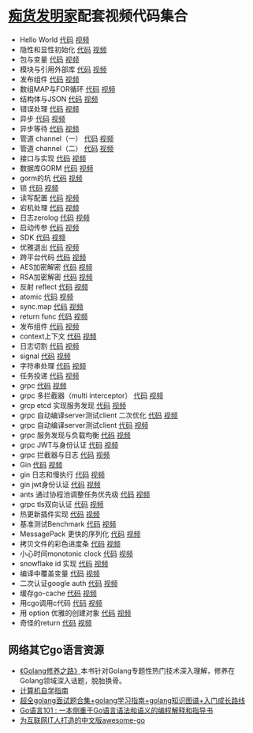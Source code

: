 # [痴货发明家](https://space.bilibili.com/401571418)配套视频代码集合

* Hello World
[代码](../go%E8%AF%AD%E8%A8%80/hello%20world/)
[视频](https://www.bilibili.com/video/BV1eU4y1C7sr)
* 隐性和显性初始化
[代码](../go%E8%AF%AD%E8%A8%80/%E9%9A%90%E6%80%A7%E5%92%8C%E6%98%BE%E6%80%A7%E5%88%9D%E5%A7%8B%E5%8C%96/)
[视频](https://www.bilibili.com/video/BV1bd4y1K7ac)
* 包与变量
[代码](../go%E8%AF%AD%E8%A8%80/%E5%8C%85%E4%B8%8E%E5%8F%98%E9%87%8F/)
[视频](https://www.bilibili.com/video/BV1eg411k7hH)
* 模块与引用外部库
[代码](../go%E8%AF%AD%E8%A8%80/%E6%A8%A1%E5%9D%97%E4%B8%8E%E5%BC%95%E7%94%A8%E5%A4%96%E9%83%A8%E5%BA%93/)
[视频](https://www.bilibili.com/video/BV18v4y1c7bw)
* 发布组件
[代码](../go%E8%AF%AD%E8%A8%80/%E5%8F%91%E5%B8%83%E7%BB%84%E4%BB%B6/)
[视频](https://www.bilibili.com/video/BV1sd4y1G7Xz)
* 数组MAP与FOR循环
[代码](../go%E8%AF%AD%E8%A8%80/%E6%95%B0%E7%BB%84MAP%E4%B8%8EFOR%E5%BE%AA%E7%8E%AF/)
[视频](https://www.bilibili.com/video/BV1sV4y1472Z)
* 结构体与JSON
[代码](../go%E8%AF%AD%E8%A8%80/%E7%BB%93%E6%9E%84%E4%BD%93%E4%B8%8EJSON/)
[视频](https://www.bilibili.com/video/BV11v4y1F7CR)
* 错误处理
[代码](../go%E8%AF%AD%E8%A8%80/%E9%94%99%E8%AF%AF%E5%A4%84%E7%90%86/)
[视频](https://www.bilibili.com/video/BV1hP411L72j)
* 异步
[代码](../go%E8%AF%AD%E8%A8%80/%E5%BC%82%E6%AD%A5/)
[视频](https://www.bilibili.com/video/BV1Td4y1P7WF)
* 异步等待
[代码](../go%E8%AF%AD%E8%A8%80/%E5%BC%82%E6%AD%A5%E7%AD%89%E5%BE%85/)
[视频](https://www.bilibili.com/video/BV1rN4y1G7ri)
* 管道 channel（一）
[代码](../go%E8%AF%AD%E8%A8%80/%E7%AE%A1%E9%81%93%20channel%EF%BC%88%E4%B8%80%EF%BC%89/)
[视频](https://www.bilibili.com/video/BV13a411N7o5)
* 管道 channel（二）
[代码](../go%E8%AF%AD%E8%A8%80/%E7%AE%A1%E9%81%93%20channel%EF%BC%88%E4%BA%8C%EF%BC%89/)
[视频](https://www.bilibili.com/video/BV1PP411H7ek)
* 接口与实现
[代码](../go%E8%AF%AD%E8%A8%80/%E6%8E%A5%E5%8F%A3%E4%B8%8E%E5%AE%9E%E7%8E%B0/)
[视频](https://www.bilibili.com/video/BV1rd4y1o76C)
* 数据库GORM
[代码](../go%E8%AF%AD%E8%A8%80/gorm/%E6%95%B0%E6%8D%AE%E5%BA%93GORM/)
[视频](https://www.bilibili.com/video/BV1hV4y1s7QJ)
* gorm的坑
[代码](../go%E8%AF%AD%E8%A8%80/gorm/gorm%E7%9A%84%E5%9D%91/)
[视频](https://www.bilibili.com/video/BV1WT411T7SX)
* 锁
[代码](../go%E8%AF%AD%E8%A8%80/%E9%94%81/)
[视频](https://www.bilibili.com/video/BV1zU4y1C7E2)
* 读写配置
[代码](../go%E8%AF%AD%E8%A8%80/%E8%AF%BB%E5%86%99%E9%85%8D%E7%BD%AE/)
[视频](https://www.bilibili.com/video/BV14V4y1s7o8)
* 宕机处理
[代码](../go%E8%AF%AD%E8%A8%80/%E5%AE%95%E6%9C%BA%E5%A4%84%E7%90%86/)
[视频](https://www.bilibili.com/video/BV1Sa411R7qf)
* 日志zerolog
[代码](../go%E8%AF%AD%E8%A8%80/%E6%97%A5%E5%BF%97zerolog/)
[视频](https://www.bilibili.com/video/BV1qT411c7Jn)
* 启动传参
[代码](../go%E8%AF%AD%E8%A8%80/%E5%90%AF%E5%8A%A8%E4%BC%A0%E5%8F%82/)
[视频](https://www.bilibili.com/video/BV19g41167La)
* SDK
[代码](../go%E8%AF%AD%E8%A8%80/SDK/)
[视频](https://www.bilibili.com/video/BV1c14y1x7dJ)
* 优雅退出
[代码](../go%E8%AF%AD%E8%A8%80/%E4%BC%98%E9%9B%85%E9%80%80%E5%87%BA/)
[视频](https://www.bilibili.com/video/BV1sD4y1i71P)
* 跨平台代码
[代码](../go%E8%AF%AD%E8%A8%80/%E8%B7%A8%E5%B9%B3%E5%8F%B0%E4%BB%A3%E7%A0%81/)
[视频](https://www.bilibili.com/video/BV1aW4y187EN)
* AES加密解密
[代码](../go%E8%AF%AD%E8%A8%80/AES%E5%8A%A0%E5%AF%86%E8%A7%A3%E5%AF%86/)
[视频](https://www.bilibili.com/video/BV1aG41147nE)
* RSA加密解密
[代码](../go%E8%AF%AD%E8%A8%80/RSA%E5%8A%A0%E5%AF%86%E8%A7%A3%E5%AF%86/)
[视频](https://www.bilibili.com/video/BV1zG41147Cb)
* 反射 reflect
[代码](../go%E8%AF%AD%E8%A8%80/%E5%8F%8D%E5%B0%84%20reflect/)
[视频](https://www.bilibili.com/video/BV1xG4y1k7kN)
* atomic
[代码](../go%E8%AF%AD%E8%A8%80/atomic/)
[视频](https://www.bilibili.com/video/BV1PG411t7Zf)
* sync.map
[代码](../go%E8%AF%AD%E8%A8%80/sync.map/)
[视频](https://www.bilibili.com/video/BV1RB4y137Wm)
* return func
[代码](../go%E8%AF%AD%E8%A8%80/return%20func/)
[视频](https://www.bilibili.com/video/BV1qY4y1u7w4)
* 发布组件
[代码](../go%E8%AF%AD%E8%A8%80/30%20%E5%8F%91%E5%B8%83%E7%BB%84%E4%BB%B6/)
[视频](https://www.bilibili.com/video/BV1sd4y1G7Xz)
* context上下文
[代码](../go%E8%AF%AD%E8%A8%80/context%E4%B8%8A%E4%B8%8B%E6%96%87/)
[视频](https://www.bilibili.com/video/BV17V4y1p7gR)
* 日志切割
[代码](../go%E8%AF%AD%E8%A8%80/%E6%97%A5%E5%BF%97%E5%88%87%E5%89%B2/)
[视频](https://www.bilibili.com/video/BV1YD4y1z7v3)
* signal
[代码](../go%E8%AF%AD%E8%A8%80/signal/)
[视频](https://www.bilibili.com/video/BV13e411u7e6)
* 字符串处理
[代码](../go%E8%AF%AD%E8%A8%80/%E5%AD%97%E7%AC%A6%E4%B8%B2%E5%A4%84%E7%90%86/)
[视频](https://www.bilibili.com/video/BV1C24y1o7DD)
* 任务投递
[代码](../go%E8%AF%AD%E8%A8%80/%E4%BB%BB%E5%8A%A1%E6%8A%95%E9%80%92/)
[视频](https://www.bilibili.com/video/BV1mt4y1j7co)
* grpc
[代码](../go%E8%AF%AD%E8%A8%80/grpc/GRPC/)
[视频](https://www.bilibili.com/video/BV1JB4y1z7Cy)
* grpc 多拦截器（multi interceptor）
[代码](../go%E8%AF%AD%E8%A8%80/grpc/grpc%20%E5%A4%9A%E6%8B%A6%E6%88%AA%E5%99%A8%EF%BC%88multi%20interceptor%EF%BC%89/)
[视频](https://www.bilibili.com/video/BV1NW4y1q7SB)
* grcp etcd 实现服务发现
[代码](../go%E8%AF%AD%E8%A8%80/grpc/etcd%20%E5%AE%9E%E7%8E%B0%E6%9C%8D%E5%8A%A1%E5%8F%91%E7%8E%B0/)
[视频](https://www.bilibili.com/video/BV1Je4y1y74Z)
* grpc 自动编译server测试client 二次优化
[代码](../go%E8%AF%AD%E8%A8%80/grpc/grpc%20%E8%87%AA%E5%8A%A8%E7%BC%96%E8%AF%91server%E6%B5%8B%E8%AF%95client%20%E4%BA%8C%E6%AC%A1%E4%BC%98%E5%8C%96/)
[视频](https://www.bilibili.com/video/BV1fP4y1d7s3)
* grpc 自动编译server测试client
[代码](../go%E8%AF%AD%E8%A8%80/grpc/grpc%20%E8%87%AA%E5%8A%A8%E7%BC%96%E8%AF%91server%E6%B5%8B%E8%AF%95client/)
[视频](https://www.bilibili.com/video/BV1Za411u7ci)
* grpc 服务发现与负载均衡
[代码](../go%E8%AF%AD%E8%A8%80/grpc/grpc%20%E6%9C%8D%E5%8A%A1%E5%8F%91%E7%8E%B0%E4%B8%8E%E8%B4%9F%E8%BD%BD%E5%9D%87%E8%A1%A1/)
[视频](https://www.bilibili.com/video/BV1NG411V71c)
* grpc JWT与身份认证
[代码](../go%E8%AF%AD%E8%A8%80/grpc/grpc%20JWT%E4%B8%8E%E8%BA%AB%E4%BB%BD%E8%AE%A4%E8%AF%81/)
[视频](https://www.bilibili.com/video/BV1dW4y1t7mF)
* grpc 拦截器与日志
[代码](../go%E8%AF%AD%E8%A8%80/grpc/grpc%20%E6%8B%A6%E6%88%AA%E5%99%A8%E4%B8%8E%E6%97%A5%E5%BF%97/)
[视频](https://www.bilibili.com/video/BV1wV4y1p7P3)
* Gin
[代码](../go%E8%AF%AD%E8%A8%80/gin/Gin/)
[视频](https://www.bilibili.com/video/BV1cB4y1L7Ew)
* gin 日志和慢执行
[代码](../go%E8%AF%AD%E8%A8%80/gin/gin%20%E6%97%A5%E5%BF%97%E5%92%8C%E6%85%A2%E6%89%A7%E8%A1%8C/)
[视频](https://www.bilibili.com/video/BV11K411Z7ux)
* gin jwt身份认证
[代码](../go%E8%AF%AD%E8%A8%80/gin/gin%20jwt%E8%BA%AB%E4%BB%BD%E8%AE%A4%E8%AF%81/)
[视频](https://www.bilibili.com/video/BV1mG4y167tE)
* ants 通过协程池调整任务优先级
[代码](../go%E8%AF%AD%E8%A8%80/ants%20%E9%80%9A%E8%BF%87%E5%8D%8F%E7%A8%8B%E6%B1%A0%E8%B0%83%E6%95%B4%E4%BB%BB%E5%8A%A1%E4%BC%98%E5%85%88%E7%BA%A7/)
[视频](https://www.bilibili.com/video/BV1YV4y1K7eG)
* grpc tls双向认证
[代码](../go%E8%AF%AD%E8%A8%80/grpc/grpc%20tls%E5%8F%8C%E5%90%91%E8%AE%A4%E8%AF%81/)
[视频](https://www.bilibili.com/video/BV1VV4y1T7j8)
* 热更新插件实现
[代码](../go%E8%AF%AD%E8%A8%80/%E7%83%AD%E6%9B%B4%E6%96%B0%E6%8F%92%E4%BB%B6%E5%AE%9E%E7%8E%B0/)
[视频](https://www.bilibili.com/video/BV15e4y1B7e9)
* 基准测试Benchmark
[代码](../go%E8%AF%AD%E8%A8%80/%E5%9F%BA%E5%87%86%E6%B5%8B%E8%AF%95Benchmark/)
[视频](https://www.bilibili.com/video/BV1XD4y1C7Bg)
* MessagePack 更快的序列化
[代码](../go%E8%AF%AD%E8%A8%80/MessagePack%20%E6%9B%B4%E5%BF%AB%E7%9A%84%E5%BA%8F%E5%88%97%E5%8C%96/)
[视频](https://www.bilibili.com/video/BV1Ne4y1q7m9)
* 拷贝文件的彩色进度条
[代码](../go%E8%AF%AD%E8%A8%80/%E7%BB%99%E6%8B%B7%E8%B4%9D%E6%96%87%E4%BB%B6%E5%A2%9E%E5%8A%A0%E8%BF%9B%E5%BA%A6%E6%9D%A1/)
[视频](https://www.bilibili.com/video/BV1nt4y1u7pi)
* 小心时间monotonic clock
[代码](../go%E8%AF%AD%E8%A8%80/%E5%B0%8F%E5%BF%83%E6%97%B6%E9%97%B4monotonic%20clock/)
[视频](https://www.bilibili.com/video/BV13m4y1w72R)
* snowflake id 实现
[代码](../go%E8%AF%AD%E8%A8%80/snowflake%20id%20%E5%AE%9E%E7%8E%B0/)
[视频](https://www.bilibili.com/video/BV18P411A7pa)
* 编译中覆盖变量
[代码](../go%E8%AF%AD%E8%A8%80/%E7%BC%96%E8%AF%91%E4%B8%AD%E8%A6%86%E7%9B%96%E5%8F%98%E9%87%8F/)
[视频](https://www.bilibili.com/video/BV1Cv4y1U7wv)
* 二次认证google auth
[代码](../go%E8%AF%AD%E8%A8%80/%E4%BA%8C%E6%AC%A1%E9%AA%8C%E8%AF%81%20google%20auth/)
[视频](https://www.bilibili.com/video/BV1Xe4y117Lk)
* 缓存go-cache
[代码](../go%E8%AF%AD%E8%A8%80/%E7%BC%93%E5%AD%98go-cache/)
[视频](https://www.bilibili.com/video/BV1Nt4y1T7Cs)
* 用cgo调用c代码
[代码](../go%E8%AF%AD%E8%A8%80/%E7%94%A8cgo%E8%B0%83%E7%94%A8c%E4%BB%A3%E7%A0%81/)
[视频](https://www.bilibili.com/video/BV1SP4y1y7Xj)
* 用 option 优雅的创建对象
[代码](../go%E8%AF%AD%E8%A8%80/%E7%94%A8%20option%20%E4%BC%98%E9%9B%85%E7%9A%84%E5%88%9B%E5%BB%BA%E5%AF%B9%E8%B1%A1/)
[视频](https://www.bilibili.com/video/BV1VM411C7P6)
* 奇怪的return
[代码](../go%E8%AF%AD%E8%A8%80/%E5%A5%87%E6%80%AA%E7%9A%84return/)
[视频](https://www.bilibili.com/video/BV1Ue4y1p7bC)

## 网络其它go语言资源
* [《Golang修养之路》](https://github.com/aceld/golang)本书针对Golang专题性热门技术深入理解，修养在Golang领域深入话题，脱胎换骨。
* [计算机自学指南](https://github.com/PKUFlyingPig/cs-self-learning)
* [超全golang面试题合集+golang学习指南+golang知识图谱+入门成长路线](https://github.com/xiaobaiTech/golangFamily)
* [Go语言101 : 一本侧重于Go语言语法和语义的编程解释和指导书](https://github.com/golang101/golang101)
* [为互联网IT人打造的中文版awesome-go](https://github.com/hackstoic/golang-open-source-projects)
